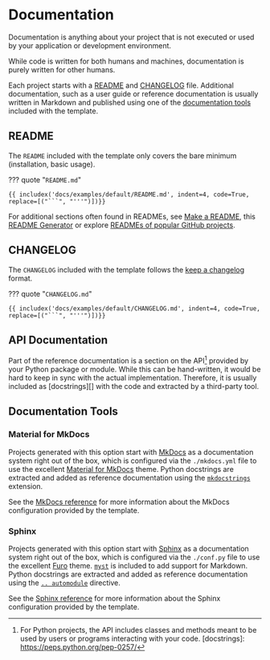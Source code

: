 # Documentation

Documentation is anything about your project that is not executed or used by your application or development environment.

While code is written for both humans and machines, documentation is purely written for other humans.

Each project starts with a [README](#readme) and [CHANGELOG](#changelog) file. Additional documentation, such as a user guide or reference documentation is usually written in Markdown and published using one of the [documentation tools](#documentation-tools) included with the template.

## README

The `README` included with the template only covers the bare minimum (installation, basic usage).

??? quote "`README.md`"

    {{ includex('docs/examples/default/README.md', indent=4, code=True, replace=[("```", "'''")])}}

For additional sections often found in READMEs, see [Make a README], this [README Generator] or explore [READMEs of popular GitHub projects].

[make a readme]: https://www.makeareadme.com/
[readme generator]: https://readme.so/de/editor
[readmes of popular github projects]: https://github.com/search?q=stars%3A%3E10000+path%3AREADME.md

## CHANGELOG

The `CHANGELOG` included with the template follows the [keep a changelog][] format.

??? quote "`CHANGELOG.md`"

    {{ includex('docs/examples/default/CHANGELOG.md', indent=4, code=True, replace=[("```", "'''")])}}

[keep a changelog]: https://keepachangelog.com/en/1.1.0

## API Documentation

Part of the reference documentation is a section on the API[^1] provided by your Python package or module.
While this can be hand-written, it would be hard to keep in sync with the actual implementation. Therefore, it is
usually included as [docstrings][] with the code and extracted by a third-party tool.

[^1]: For Python projects, the API includes classes and methods meant to be used by users or programs interacting with your code.
[docstrings]: https://peps.python.org/pep-0257/

## Documentation Tools

### Material for MkDocs

Projects generated with this option start with [MkDocs][] as a documentation system right out of the box, which is configured via the `./mkdocs.yml` file to use the excellent [Material for MkDocs][] theme. Python docstrings are extracted and added as reference documentation using the [`mkdocstrings`][mkdocstrings] extension.

See the [MkDocs reference](../../reference/tooling/mkdocs.md) for more information about the MkDocs configuration provided by the template.

[material for mkdocs]: https://squidfunk.github.io/mkdocs-material/
[mkdocs]: https://www.mkdocs.org/
[mkdocstrings]: https://mkdocstrings.github.io/

### Sphinx

Projects generated with this option start with [Sphinx] as a documentation system right out of the box, which is configured via the `./conf.py` file to use the excellent [Furo] theme. [`myst`][myst] is included to add support for Markdown. Python docstrings are extracted and added as reference documentation using the [`.. automodule`][automodule] directive.

See the [Sphinx reference](../../reference/tooling/sphinx.md) for more information about the Sphinx configuration provided by the template.

[sphinx]: https://www.sphinx-doc.org
[furo]: https://github.com/pradyunsg/furo
[myst]: https://myst-parser.readthedocs.io/
[automodule]: https://www.sphinx-doc.org/en/master/usage/extensions/autodoc.html
